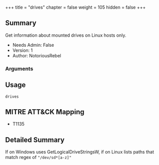 +++
title = "drives"
chapter = false
weight = 105
hidden = false
+++

## Summary
Get information about mounted drives on Linux hosts only.
 
- Needs Admin: False  
- Version: 1  
- Author: NotoriousRebel

### Arguments

## Usage

```
drives
```

## MITRE ATT&CK Mapping

- T1135  
## Detailed Summary

If on Windows uses GetLogicalDriveStringsW, if on Linux lists paths
that match regex of `"/dev/sd*[a-z]"`